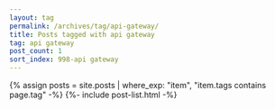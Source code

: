 ```yaml
---
layout: tag
permalink: /archives/tag/api-gateway/
title: Posts tagged with api gateway
tag: api gateway
post_count: 1
sort_index: 998-api gateway
---
```

{% assign posts = site.posts | where_exp: "item", "item.tags contains page.tag" -%}
{%- include post-list.html -%}

